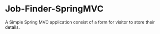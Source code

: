 # Job-Finder-SpringMVC
A Simple Spring MVC application consist of a form for visitor to store their details.
